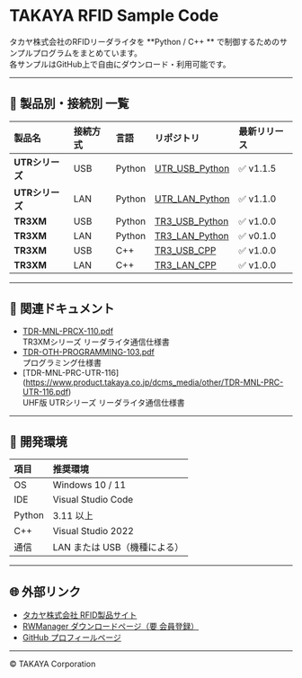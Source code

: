 # TAKAYA RFID Sample Code

タカヤ株式会社のRFIDリーダライタを **Python / C++ ** で制御するためのサンプルプログラムをまとめています。  
各サンプルはGitHub上で自由にダウンロード・利用可能です。

---

## 🔷 製品別・接続別 一覧

| 製品名 | 接続方式 | 言語 | リポジトリ | 最新リリース |
|:--------|:-----------|:------|:----------------|:--------------|
| **UTRシリーズ** | USB | Python | [UTR_USB_Python](https://github.com/TamaruNorio/UTR_USB_Python) | ✅ v1.1.5 |
| **UTRシリーズ** | LAN | Python | [UTR_LAN_Python](https://github.com/TamaruNorio/UTR_LAN_Python) | ✅ v1.1.0 |
| **TR3XM** | USB | Python | [TR3_USB_Python](https://github.com/TamaruNorio/TR3_USB_Python) | ✅ v1.0.0 |
| **TR3XM** | LAN | Python | [TR3_LAN_Python](https://github.com/TamaruNorio/TR3_LAN_Python) | ✅ v0.1.0 |
| **TR3XM** | USB | C++ | [TR3_USB_CPP](https://github.com/TamaruNorio/TR3_USB_CPP) | ✅ v1.0.0 |
| **TR3XM** | LAN | C++ | [TR3_LAN_CPP](https://github.com/TamaruNorio/TR3_LAN_CPP) | ✅ v1.0.0 |

---

## 📘 関連ドキュメント

- [TDR-MNL-PRCX-110.pdf](https://github.com/TamaruNorio/TR3_LAN_Python/blob/main/docs/TDR-MNL-PRCX-110.pdf)  
  TR3XMシリーズ リーダライタ通信仕様書  
- [TDR-OTH-PROGRAMMING-103.pdf](https://github.com/TamaruNorio/UTR_USB_Python/blob/main/docs/TDR-OTH-PROGRAMMING-103.pdf)  
  プログラミング仕様書
- [TDR-MNL-PRC-UTR-116] (https://www.product.takaya.co.jp/dcms_media/other/TDR-MNL-PRC-UTR-116.pdf)  
  UHF版 UTRシリーズ リーダライタ通信仕様書

---

## 🧰 開発環境

| 項目 | 推奨環境 |
|:------|:----------|
| OS | Windows 10 / 11 |
| IDE | Visual Studio Code |
| Python | 3.11 以上 |
| C++ | Visual Studio 2022 |
| 通信 | LAN または USB（機種による） |

---

## 🌐 外部リンク

- [タカヤ株式会社 RFID製品サイト](https://www.product.takaya.co.jp/rfid/)
- [RWManager ダウンロードページ（要 会員登録）](https://www.product.takaya.co.jp/rfid/download/)
- [GitHub プロフィールページ](https://github.com/TamaruNorio)

---

© TAKAYA Corporation
